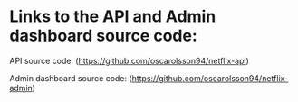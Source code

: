 # Links to the API and Admin dashboard source code:

API source code: (https://github.com/oscarolsson94/netflix-api)

Admin dashboard source code: (https://github.com/oscarolsson94/netflix-admin)

